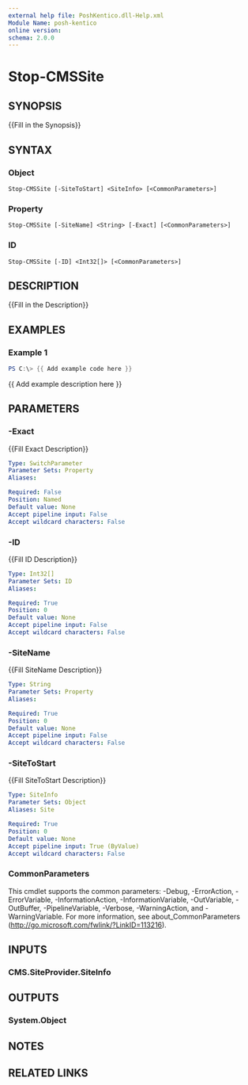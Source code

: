 ```yaml
---
external help file: PoshKentico.dll-Help.xml
Module Name: posh-kentico
online version:
schema: 2.0.0
---
```


# Stop-CMSSite

## SYNOPSIS
{{Fill in the Synopsis}}

## SYNTAX

### Object
```
Stop-CMSSite [-SiteToStart] <SiteInfo> [<CommonParameters>]
```

### Property
```
Stop-CMSSite [-SiteName] <String> [-Exact] [<CommonParameters>]
```

### ID
```
Stop-CMSSite [-ID] <Int32[]> [<CommonParameters>]
```

## DESCRIPTION
{{Fill in the Description}}

## EXAMPLES

### Example 1
```powershell
PS C:\> {{ Add example code here }}
```

{{ Add example description here }}

## PARAMETERS

### -Exact
{{Fill Exact Description}}

```yaml
Type: SwitchParameter
Parameter Sets: Property
Aliases:

Required: False
Position: Named
Default value: None
Accept pipeline input: False
Accept wildcard characters: False
```

### -ID
{{Fill ID Description}}

```yaml
Type: Int32[]
Parameter Sets: ID
Aliases:

Required: True
Position: 0
Default value: None
Accept pipeline input: False
Accept wildcard characters: False
```

### -SiteName
{{Fill SiteName Description}}

```yaml
Type: String
Parameter Sets: Property
Aliases:

Required: True
Position: 0
Default value: None
Accept pipeline input: False
Accept wildcard characters: False
```

### -SiteToStart
{{Fill SiteToStart Description}}

```yaml
Type: SiteInfo
Parameter Sets: Object
Aliases: Site

Required: True
Position: 0
Default value: None
Accept pipeline input: True (ByValue)
Accept wildcard characters: False
```

### CommonParameters
This cmdlet supports the common parameters: -Debug, -ErrorAction, -ErrorVariable, -InformationAction, -InformationVariable, -OutVariable, -OutBuffer, -PipelineVariable, -Verbose, -WarningAction, and -WarningVariable.
For more information, see about_CommonParameters (http://go.microsoft.com/fwlink/?LinkID=113216).

## INPUTS

### CMS.SiteProvider.SiteInfo

## OUTPUTS

### System.Object
## NOTES

## RELATED LINKS

